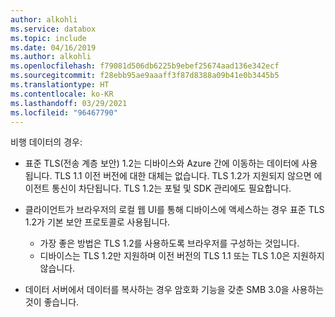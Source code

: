 ```yaml
---
author: alkohli
ms.service: databox
ms.topic: include
ms.date: 04/16/2019
ms.author: alkohli
ms.openlocfilehash: f79081d506db6225b9ebef25674aad136e342ecf
ms.sourcegitcommit: f28ebb95ae9aaaff3f87d8388a09b41e0b3445b5
ms.translationtype: HT
ms.contentlocale: ko-KR
ms.lasthandoff: 03/29/2021
ms.locfileid: "96467790"
---
```

비행 데이터의 경우:

- 표준 TLS(전송 계층 보안) 1.2는 디바이스와 Azure 간에 이동하는 데이터에 사용됩니다. TLS 1.1 이전 버전에 대한 대체는 없습니다. TLS 1.2가 지원되지 않으면 에이전트 통신이 차단됩니다. TLS 1.2는 포털 및 SDK 관리에도 필요합니다.
- 클라이언트가 브라우저의 로컬 웹 UI를 통해 디바이스에 액세스하는 경우 표준 TLS 1.2가 기본 보안 프로토콜로 사용됩니다.

  - 가장 좋은 방법은 TLS 1.2를 사용하도록 브라우저를 구성하는 것입니다.
  - 디바이스는 TLS 1.2만 지원하며 이전 버전의 TLS 1.1 또는 TLS 1.0은 지원하지 않습니다.
- 데이터 서버에서 데이터를 복사하는 경우 암호화 기능을 갖춘 SMB 3.0을 사용하는 것이 좋습니다.

